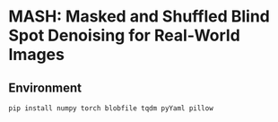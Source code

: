 # MASH: Masked and Shuffled Blind Spot Denoising for Real-World Images


## Environment
```
pip install numpy torch blobfile tqdm pyYaml pillow  
```

